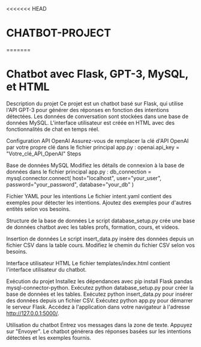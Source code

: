 <<<<<<< HEAD
# CHATBOT-PROJECT
=======
# Chatbot avec Flask, GPT-3, MySQL, et HTML

Description du projet
Ce projet est un chatbot basé sur Flask, qui utilise l'API GPT-3 pour générer des réponses en fonction des intentions détectées. Les données de conversation sont stockées dans une base de données MySQL. L'interface utilisateur est créée en HTML avec des fonctionnalités de chat en temps réel.

Configuration
API OpenAI
Assurez-vous de remplacer la clé d'API OpenAI par votre propre clé dans le fichier principal app.py : openai.api_key = "Votre_clé_API_OpenAI"
Steps

Base de données MySQL
Modifiez les détails de connexion à la base de données dans le fichier principal app.py : 
db_connection = mysql.connector.connect(
    host="localhost",
    user="your_user",
    password="your_password",
    database="your_db"
)

Fichier YAML pour les intentions
Le fichier intent.yaml contient des exemples pour détecter les intentions. Ajoutez des exemples pour d'autres entités selon vos besoins.

Structure de la base de données
Le script database_setup.py crée une base de données chatbot avec les tables profs, formation, cours, et videos.

Insertion de données
Le script insert_data.py insère des données depuis un fichier CSV dans la table cours. Modifiez le chemin du fichier CSV selon vos besoins.

Interface utilisateur HTML
Le fichier templates/index.html contient l'interface utilisateur du chatbot.

Exécution du projet
Installez les dépendances avec pip install Flask pandas mysql-connector-python.
Exécutez python database_setup.py pour créer la base de données et les tables.
Exécutez python insert_data.py pour insérer des données depuis un fichier CSV.
Exécutez python app.py pour démarrer le serveur Flask.
Accédez à l'application dans votre navigateur à l'adresse http://127.0.0.1:5000/.

Utilisation du chatbot
Entrez vos messages dans la zone de texte.
Appuyez sur "Envoyer".
Le chatbot générera des réponses basées sur les intentions détectées et les exemples fournis.
